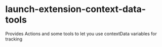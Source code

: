 # launch-extension-context-data-tools
Provides Actions and some tools to let you use contextData variables for tracking
